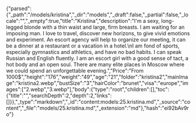 {"parsed":{"_path":"/models/kristina","_dir":"models","_draft":false,"_partial":false,"_locale":"","_empty":true,"title":"Kristina","description":"I'm a sexy, long-legged blonde with a thin waist and large, firm breasts. I am waiting for an imposing man. I love to travel, discover new horizons, to give vivid emotions and experiment. An escort agency will help to organize our meeting, it can be a dinner at a restaurant or a vacation in a hotel.\nI am fond of sports, especially gymnastics and athletics, and have no bad habits. I can speak Russian and English fluently. I am an escort girl with a good sense of tact, a hot body and an open soul. There are many elite places in Moscow where we could spend an unforgettable evening.","Price":"From 1000$","height":"176","weight":"49","age":"21","folder":"kristina2","mainImage":"kristina2.webp","bustSize":"3","hairColor":"brunet","visa":"europe","images":["2.webp","3.webp"],"body":{"type":"root","children":[],"toc":{"title":"","searchDepth":2,"depth":2,"links":[]}},"_type":"markdown","_id":"content:models:25.kristina.md","_source":"content","_file":"models/25.kristina.md","_extension":"md"},"hash":"ei92bAv9ro"}